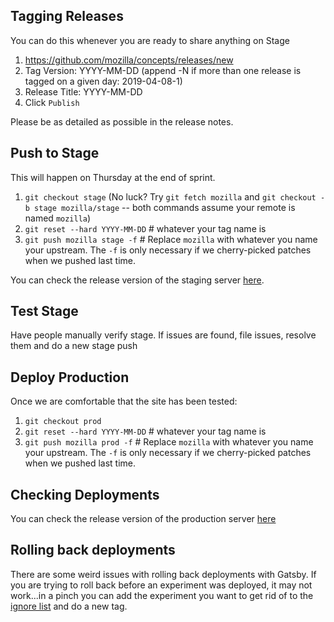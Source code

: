 ## Tagging Releases ##

You can do this whenever you are ready to share anything on Stage

1. https://github.com/mozilla/concepts/releases/new
2. Tag Version: YYYY-MM-DD (append -N if more than one release is tagged on a given day: 2019-04-08-1)
3. Release Title: YYYY-MM-DD
4. Click `Publish`

Please be as detailed as possible in the release notes.

## Push to Stage ##

This will happen on Thursday at the end of sprint.

1. `git checkout stage`  (No luck?  Try `git fetch mozilla` and `git checkout -b stage mozilla/stage` -- both commands assume your remote is named `mozilla`)
2. `git reset --hard YYYY-MM-DD`  # whatever your tag name is
3. `git push mozilla stage -f`  # Replace `mozilla` with whatever you name your upstream.  The `-f` is only necessary if we cherry-picked patches when we pushed last time.

You can check the release version of the staging server [here](https://firstlook.stage.mozaws.net/__version__).

## Test Stage ##

Have people manually verify stage. If issues are found, file issues, resolve them and do a new stage push

## Deploy Production ##

Once we are comfortable that the site has been tested:

1. `git checkout prod`
2. `git reset --hard YYYY-MM-DD`  # whatever your tag name is
3. `git push mozilla prod -f`  # Replace `mozilla` with whatever you name your upstream.  The `-f` is only necessary if we cherry-picked patches when we pushed last time.


## Checking Deployments ##

You can check the release version of the production  server [here](https://firstlook.firefox.com/__version__)

## Rolling back deployments ##

There are some weird issues with rolling back deployments with Gatsby. If you are trying to roll back before an experiment was deployed, it may not work...in a pinch you can add the experiment you want to get rid of to the [ignore list](https://github.com/mozilla/concepts/blob/2019-05-06/gatsby-config.js#L22) and do a new tag.
